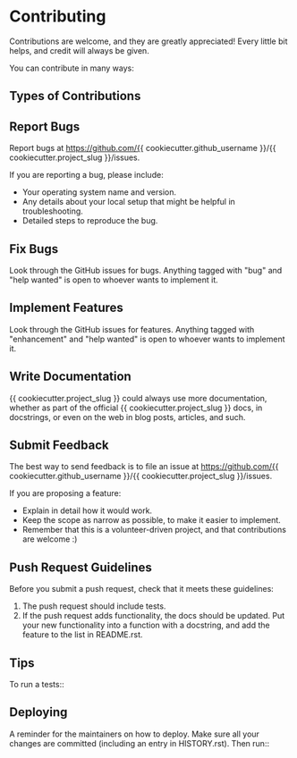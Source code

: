 
Contributing
============

Contributions are welcome, and they are greatly appreciated! Every little bit
helps, and credit will always be given.

You can contribute in many ways:

Types of Contributions
----------------------

Report Bugs
-----------

Report bugs at https://github.com/{{ cookiecutter.github_username }}/{{ cookiecutter.project_slug }}/issues.

If you are reporting a bug, please include:

* Your operating system name and version.
* Any details about your local setup that might be helpful in troubleshooting.
* Detailed steps to reproduce the bug.

Fix Bugs
--------

Look through the GitHub issues for bugs. Anything tagged with "bug" and "help
wanted" is open to whoever wants to implement it.

Implement Features
------------------

Look through the GitHub issues for features. Anything tagged with "enhancement"
and "help wanted" is open to whoever wants to implement it.

Write Documentation
-------------------

{{ cookiecutter.project_slug }} could always use more documentation, whether as part of the
official {{ cookiecutter.project_slug }} docs, in docstrings, or even on the web in blog posts,
articles, and such.

Submit Feedback
---------------

The best way to send feedback is to file an issue at https://github.com/{{ cookiecutter.github_username }}/{{ cookiecutter.project_slug }}/issues.

If you are proposing a feature:

* Explain in detail how it would work.
* Keep the scope as narrow as possible, to make it easier to implement.
* Remember that this is a volunteer-driven project, and that contributions
  are welcome :)

Push Request Guidelines
-----------------------

Before you submit a push request, check that it meets these guidelines:

1. The push request should include tests.
2. If the push request adds functionality, the docs should be updated. Put
   your new functionality into a function with a docstring, and add the
   feature to the list in README.rst.

Tips
----

To run a tests::


Deploying
---------

A reminder for the maintainers on how to deploy.
Make sure all your changes are committed (including an entry in HISTORY.rst).
Then run::

